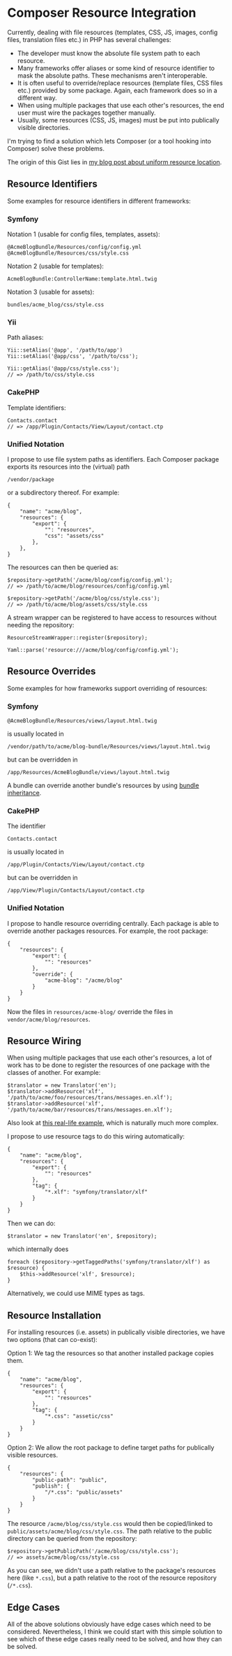 Composer Resource Integration
=============================

Currently, dealing with file resources (templates, CSS, JS, images, config files, translation files etc.) in PHP has several challenges:

* The developer must know the absolute file system path to each resource.
* Many frameworks offer aliases or some kind of resource identifier to mask the absolute paths. These mechanisms aren't interoperable.
* It is often useful to override/replace resources (template files, CSS files etc.) provided by some package. Again, each framework does so in a different way.
* When using multiple packages that use each other's resources, the end user must wire the packages together manually.
* Usually, some resources (CSS, JS, images) must be put into publically visible directories.

I'm trying to find a solution which lets Composer (or a tool hooking into Composer) solve these problems.

The origin of this Gist lies in [my blog post about uniform resource location](http://webmozarts.com/2013/06/19/the-power-of-uniform-resource-location-in-php/).

Resource Identifiers
--------------------

Some examples for resource identifiers in different frameworks:

### Symfony

Notation 1 (usable for config files, templates, assets):

    @AcmeBlogBundle/Resources/config/config.yml
    @AcmeBlogBundle/Resources/css/style.css

Notation 2 (usable for templates):

    AcmeBlogBundle:ControllerName:template.html.twig

Notation 3 (usable for assets):

    bundles/acme_blog/css/style.css

### Yii

Path aliases:

    Yii::setAlias('@app', '/path/to/app')
    Yii::setAlias('@app/css', '/path/to/css');

    Yii::getAlias('@app/css/style.css');
    // => /path/to/css/style.css

### CakePHP

Template identifiers:

    Contacts.contact
    // => /app/Plugin/Contacts/View/Layout/contact.ctp

### Unified Notation

I propose to use file system paths as identifiers. Each Composer package exports its resources into the (virtual) path

    /vendor/package

or a subdirectory thereof. For example:

    {
        "name": "acme/blog",
        "resources": {
            "export": {
                "": "resources",
                "css": "assets/css"
            },
        },
    }

The resources can then be queried as:

    $repository->getPath('/acme/blog/config/config.yml');
    // => /path/to/acme/blog/resources/config/config.yml

    $repository->getPath('/acme/blog/css/style.css');
    // => /path/to/acme/blog/assets/css/style.css

A stream wrapper can be registered to have access to resources without needing the repository:

    ResourceStreamWrapper::register($repository);

    Yaml::parse('resource:///acme/blog/config/config.yml');

Resource Overrides
------------------

Some examples for how frameworks support overriding of resources:

### Symfony

    @AcmeBlogBundle/Resources/views/layout.html.twig

is usually located in

    /vendor/path/to/acme/blog-bundle/Resources/views/layout.html.twig

but can be overridden in

    /app/Resources/AcmeBlogBundle/views/layout.html.twig

A bundle can override another bundle's resources by using [bundle inheritance](http://symfony.com/doc/current/cookbook/bundles/inheritance.html).

### CakePHP

The identifier

    Contacts.contact

is usually located in

    /app/Plugin/Contacts/View/Layout/contact.ctp

but can be overridden in

    /app/View/Plugin/Contacts/Layout/contact.ctp

### Unified Notation

I propose to handle resource overriding centrally. Each package is able to override another packages resources. For example, the root package:

    {
        "resources": {
            "export": {
                "": "resources"
            },
            "override": {
                "acme-blog": "/acme/blog"
            }
        }
    }

Now the files in `resources/acme-blog/` override the files in `vendor/acme/blog/resources`.

Resource Wiring
---------------

When using multiple packages that use each other's resources, a lot of work has to be done to register the resources of one package with the classes of another. For example:

    $translator = new Translator('en');
    $translator->addResource('xlf', '/path/to/acme/foo/resources/trans/messages.en.xlf');
    $translator->addResource('xlf', '/path/to/acme/bar/resources/trans/messages.en.xlf');

Also look at [this real-life example](https://github.com/bschussek/standalone-forms/blob/2.1%2Btwig/src/setup.php), which is naturally much more complex.

I propose to use resource tags to do this wiring automatically:

    {
        "name": "acme/blog",
        "resources": {
            "export": {
                "": "resources"
            },
            "tag": {
                "*.xlf": "symfony/translator/xlf"
            }
        }
    }

Then we can do:

    $translator = new Translator('en', $repository);

which internally does

    foreach ($repository->getTaggedPaths('symfony/translator/xlf') as $resource) {
        $this->addResource('xlf', $resource);
    }

Alternatively, we could use MIME types as tags.

Resource Installation
---------------------

For installing resources (i.e. assets) in publically visible directories, we have two options (that can co-exist):

Option 1: We tag the resources so that another installed package copies them.

    {
        "name": "acme/blog",
        "resources": {
            "export": {
                "": "resources"
            },
            "tag": {
                "*.css": "assetic/css"
            }
        }
    }

Option 2: We allow the root package to define target paths for publically visible resources.

    {
        "resources": {
            "public-path": "public",
            "publish": {
                "/*.css": "public/assets"
            }
        }
    }

The resource `/acme/blog/css/style.css` would then be copied/linked to `public/assets/acme/blog/css/style.css`. The path relative to the public directory can be queried from the repository:

    $repository->getPublicPath('/acme/blog/css/style.css');
    // => assets/acme/blog/css/style.css

As you can see, we didn't use a path relative to the package's resources here (like `*.css`), but a path relative to the root of the resource repository (`/*.css`).

Edge Cases
----------

All of the above solutions obviously have edge cases which need to be considered. Nevertheless, I think we could start with this simple solution to see which of these edge cases really need to be solved, and how they can be solved.
